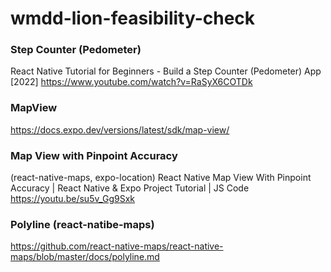 # wmdd-lion-feasibility-check

### Step Counter (Pedometer)

React Native Tutorial for Beginners - Build a Step Counter (Pedometer) App [2022]
https://www.youtube.com/watch?v=RaSyX6COTDk

### MapView
https://docs.expo.dev/versions/latest/sdk/map-view/

### Map View with Pinpoint Accuracy
(react-native-maps, expo-location)
React Native Map View With Pinpoint Accuracy | React Native & Expo Project Tutorial | JS Code
https://youtu.be/su5v_Gg9Sxk

### Polyline (react-natibe-maps)
https://github.com/react-native-maps/react-native-maps/blob/master/docs/polyline.md
